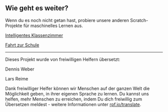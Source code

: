 ## Wie geht es weiter?

Wenn du es noch nicht getan hast, probiere unsere anderen Scratch-Projekte für maschinelles Lernen aus.

[Intelligentes Klassenzimmer](https://projects.raspberrypi.org/de-DE/projects/smart-classroom)

[Fahrt zur Schule](https://projects.raspberrypi.org/de-DE/projects/journey-to-school)


***
Dieses Projekt wurde von freiwilligen Helfern übersetzt:

Dennis Weber

Lars Reime

Dank freiwilliger Helfer können wir Menschen auf der ganzen Welt die Möglichkeit geben, in ihrer eigenen Sprache zu lernen. Du kannst uns helfen, mehr Menschen zu erreichen, indem Du dich freiwillig zum Übersetzen meldest - weitere Informationen unter [rpf.io/translate](https://rpf.io/translate).